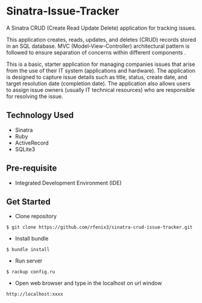 # Sinatra-Issue-Tracker
A Sinatra CRUD (Create Read Update Delete) application for tracking issues.

This application creates, reads, updates, and deletes (CRUD) records stored in an SQL database.  MVC (Model-View-Controller) architectural pattern is followed to ensure separation of concerns within different components .

This is a basic, starter application for managing companies issues that arise from the use of their IT system (applications and hardware). The application is designed to capture issue details such as title, status, create date, and target resolution date (completion date).  The application also allows users to assign issue owners (usually IT technical resources) who are responsible for resolving the issue.

## Technology Used
* Sinatra
* Ruby
* ActiveRecord
* SQLite3

## Pre-requisite
* Integrated Development Environment (IDE)

## Get Started
* Clone repository
```
$ git clone https://github.com/rfenix3/sinatra-crud-issue-tracker.git
```
* Install bundle
```
$ bundle install
```
* Run server
```
$ rackup config.ru
```
* Open web browser and type in the localhost on url window
```
http://localhost:xxxx
```
